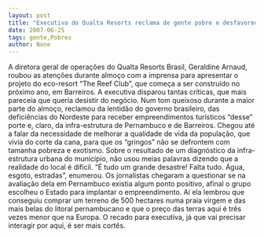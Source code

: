 ```yaml
---
layout: post
title: "Executiva do Qualta Resorts reclama de gente pobre e desfavorecida em Barreiros"
date: 2007-06-25
tags: gente,Pobres
author: None
---
```

A diretora geral de opera&ccedil;&otilde;es do Qualta Resorts Brasil, Geraldine Arnaud, roubou as aten&ccedil;&otilde;es durante almo&ccedil;o com a imprensa para apresentar o projeto do eco-resort &ldquo;The Reef Club&rdquo;, que come&ccedil;a a ser constru&iacute;do no pr&oacute;ximo ano, em Barreiros. 
A executiva disparou tantas cr&iacute;ticas, que mais pareceia que queria desistir do neg&oacute;cio. 
Num tom queixoso durante a maior parte do almo&ccedil;o, reclamou da lentid&atilde;o do governo brasileiro, das defici&ecirc;ncias do Nordeste para receber empreendimentos tur&iacute;sticos &ldquo;desse&rdquo; porte e, claro, da infra-estrutura de Pernambuco e de Barreiros.
Chegou at&eacute; a falar da necessidade de melhorar a qualidade de vida da popula&ccedil;&atilde;o, que vivia do corte da cana, para que os &ldquo;gringos&rdquo; n&atilde;o se defrontem com tamanha pobreza e exotismo. Sobre o resultado de um diagn&oacute;stico da infra-estrutura urbana do munic&iacute;pio, n&atilde;o usou meias palavras dizendo que a realidade do local &eacute; dif&iacute;cil. &ldquo;&Eacute; tudo um grande desastre! Falta tudo. &Aacute;gua, esgoto, estradas&rdquo;, enumerou. 
Os jornalistas chegaram a questionar se na avalia&ccedil;&atilde;o dela em Pernambuco existia algum ponto positivo, afinal o grupo escolheu o Estado para implantar o empreendimento. A&iacute; ela lembrou que conseguiu comprar um terreno de 500 hectares numa praia virgem e das mais belas do litoral pernambucano e que o pre&ccedil;o das terras aqui &eacute; tr&ecirc;s vezes menor que na Europa. O recado para executiva, j&aacute; que vai precisar interagir por aqui, &eacute; ser mais cort&ecirc;s.  